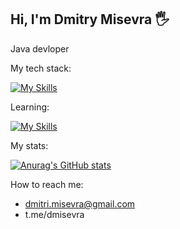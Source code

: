 ## Hi, I'm Dmitry Misevra 🖐

Java devloper

My tech stack: 

[![My Skills](https://skillicons.dev/icons?i=java,spring,hibernate,maven,gradle,docker,git)](https://skillicons.dev)


Learning:

[![My Skills](https://skillicons.dev/icons?i=kafka,kubernetes)](https://skillicons.dev)



My stats:
  
[![Anurag's GitHub stats](https://github-readme-stats.vercel.app/api?username=dmitrymisevra)](https://github.com/anuraghazra/github-readme-stats)

How to reach me:

* dmitri.misevra@gmail.com
* t.me/dmisevra
